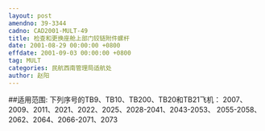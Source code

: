 ```yaml
---
layout: post
amendno: 39-3344
cadno: CAD2001-MULT-49
title: 检查和更换座舱上部门铰链附件螺杆
date: 2001-08-29 00:00:00 +0800
effdate: 2001-09-03 00:00:00 +0800
tag: MULT
categories: 民航西南管理局适航处
author: 赵阳
---
```


##适用范围:
下列序号的TB9、TB10、TB200、TB20和TB21飞机： 2007、2009、2011、2021、2022、2025、2028-2041、2043-2053、
2055-2058、2062、2064、2066-2071、2073

